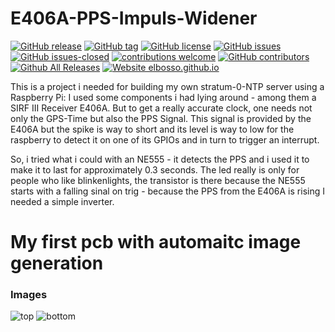# E406A-PPS-Impuls-Widener

<!---
[![start with why](https://img.shields.io/badge/start%20with-why%3F-brightgreen.svg?style=flat)](http://www.ted.com/talks/simon_sinek_how_great_leaders_inspire_action)
--->
[![GitHub release](https://img.shields.io/github/release/elbosso/E406A-PPS-Impuls-Widener/all.svg?maxAge=1)](https://GitHub.com/elbosso/E406A-PPS-Impuls-Widener/releases/)
[![GitHub tag](https://img.shields.io/github/tag/elbosso/E406A-PPS-Impuls-Widener.svg)](https://GitHub.com/elbosso/E406A-PPS-Impuls-Widener/tags/)
[![GitHub license](https://img.shields.io/github/license/elbosso/E406A-PPS-Impuls-Widener.svg)](https://github.com/elbosso/E406A-PPS-Impuls-Widener/blob/master/LICENSE)
[![GitHub issues](https://img.shields.io/github/issues/elbosso/E406A-PPS-Impuls-Widener.svg)](https://GitHub.com/elbosso/E406A-PPS-Impuls-Widener/issues/)
[![GitHub issues-closed](https://img.shields.io/github/issues-closed/elbosso/E406A-PPS-Impuls-Widener.svg)](https://GitHub.com/elbosso/E406A-PPS-Impuls-Widener/issues?q=is%3Aissue+is%3Aclosed)
[![contributions welcome](https://img.shields.io/badge/contributions-welcome-brightgreen.svg?style=flat)](https://github.com/elbosso/E406A-PPS-Impuls-Widener/issues)
[![GitHub contributors](https://img.shields.io/github/contributors/elbosso/E406A-PPS-Impuls-Widener.svg)](https://GitHub.com/elbosso/E406A-PPS-Impuls-Widener/graphs/contributors/)
[![Github All Releases](https://img.shields.io/github/downloads/elbosso/E406A-PPS-Impuls-Widener/total.svg)](https://github.com/elbosso/E406A-PPS-Impuls-Widener)
[![Website elbosso.github.io](https://img.shields.io/website-up-down-green-red/https/elbosso.github.io.svg)](https://elbosso.github.io/)

This is a project i needed for building my own stratum-0-NTP server using a Raspberry Pi: I used some components i had lying around - among them a SIRF III Receiver E406A. But to get a really accurate clock, one needs not only the GPS-Time but also the PPS Signal. This signal is provided by the E406A but the spike is way to short and its level is way to low for the raspberry to detect it on one of its GPIOs and in turn to trigger an interrupt.

So, i tried what i could with an NE555 - it detects the PPS and i used it to make it to last for approximately 0.3 seconds. The led really is only for people who like blinkenlights, the transistor is there because the NE555 starts with a falling sinal on trig - because the PPS from the E406A is rising I needed a simple inverter.

# My first pcb with automaitc image generation

### Images
![top](https://elbosso.github.io/E406A-PPS-Impuls-Widener/top.png)
![bottom](https://elbosso.github.io/E406A-PPS-Impuls-Widener/bottom.png)
